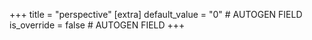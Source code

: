 +++
title = "perspective"
[extra]
default_value = "0" # AUTOGEN FIELD
is_override = false # AUTOGEN FIELD
+++